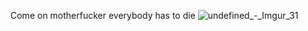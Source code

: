 Come on motherfucker everybody has to die
![undefined_-_Imgur_31](https://github.com/user-attachments/assets/ab8991dd-ca26-4008-b83d-1eecd292512f)
